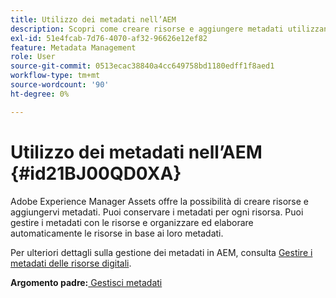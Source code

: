 ```yaml
---
title: Utilizzo dei metadati nell’AEM
description: Scopri come creare risorse e aggiungere metadati utilizzando Adobe Experience Manager Assets. Gestisci i metadati da AEM Guides.
exl-id: 51e4fcab-7d76-4070-af32-96626e12ef82
feature: Metadata Management
role: User
source-git-commit: 0513ecac38840a4cc649758bd1180edff1f8aed1
workflow-type: tm+mt
source-wordcount: '90'
ht-degree: 0%

---
```


# Utilizzo dei metadati nell’AEM {#id21BJ00QD0XA}

Adobe Experience Manager Assets offre la possibilità di creare risorse e aggiungervi metadati. Puoi conservare i metadati per ogni risorsa. Puoi gestire i metadati con le risorse e organizzare ed elaborare automaticamente le risorse in base ai loro metadati.

Per ulteriori dettagli sulla gestione dei metadati in AEM, consulta [Gestire i metadati delle risorse digitali](https://experienceleague.adobe.com/docs/experience-manager-65/assets/using/metadata.html?lang=en).

**Argomento padre:**[ Gestisci metadati](manage-metadata.md)
